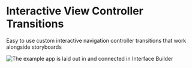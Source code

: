 # Interactive View Controller Transitions
Easy to use custom interactive navigation controller transitions that work alongside storyboards

![The example app is laid out in and connected in Interface Builder](https://img.jmrhoades.com/ivct_xcode_01.jpg)
